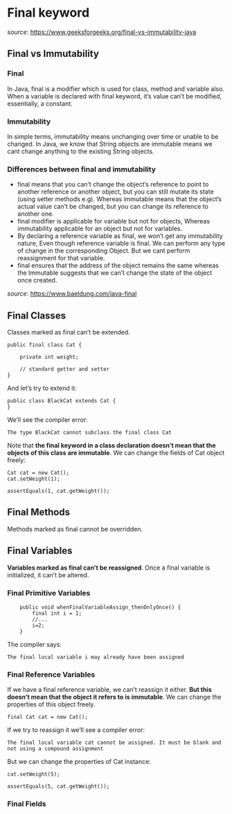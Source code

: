 # Final keyword

*source*: https://www.geeksforgeeks.org/final-vs-immutability-java

## Final vs Immutability

### Final

In Java, final is a modifier which is used for class, method and variable also. When a variable is declared with final keyword, it’s value can’t be modified, essentially, a constant.
 
### Immutability

In simple terms, immutability means unchanging over time or unable to be changed. In Java, we know that String objects are immutable means we cant change anything to the existing String objects.

### Differences between final and immutability

*   final means that you can’t change the object’s reference to point to another reference or another object, but you can still mutate its state (using setter methods e.g). Whereas immutable means that the object’s actual value can’t be changed, but you can change its reference to another one.
*   final modifier is applicable for variable but not for objects, Whereas immutability applicable for an object but not for variables.
*   By declaring a reference variable as final, we won’t get any immutability nature, Even though reference variable is final. We can perform any type of change in the corresponding Object. But we cant perform reassignment for that variable.
*   final ensures that the address of the object remains the same whereas the Immutable suggests that we can’t change the state of the object once created. 

*source*: https://www.baeldung.com/java-final

## Final Classes

Classes marked as final can’t be extended.

    public final class Cat {
    
        private int weight;
    
        // standard getter and setter
    }
    
And let’s try to extend it:

    public class BlackCat extends Cat {
    }
    
We’ll see the compiler error:
    
    The type BlackCat cannot subclass the final class Cat
    
Note that **the final keyword in a class declaration doesn’t mean that the objects of this class are immutable**. We can change the fields of Cat object freely:

    Cat cat = new Cat();
    cat.setWeight(1);
    
    assertEquals(1, cat.getWeight());
    
## Final Methods

Methods marked as final cannot be overridden.

## Final Variables

**Variables marked as final can't be reassigned**. Once a final variable is initialized, it can’t be altered.

### Final Primitive Variables

        public void whenFinalVariableAssign_thenOnlyOnce() {
            final int i = 1;
            //...
            i=2;
        }

The compiler says:
    
    The final local variable i may already have been assigned
    
### Final Reference Variables

If we have a final reference variable, we can’t reassign it either. **But this doesn’t mean that the object it refers to is immutable**. We can change the properties of this object freely.

    final Cat cat = new Cat();
    
If we try to reassign it we’ll see a compiler error:

    The final local variable cat cannot be assigned. It must be blank and not using a compound assignment
    
But we can change the properties of Cat instance:

    cat.setWeight(5);
    
    assertEquals(5, cat.getWeight());
    
### Final Fields

                                